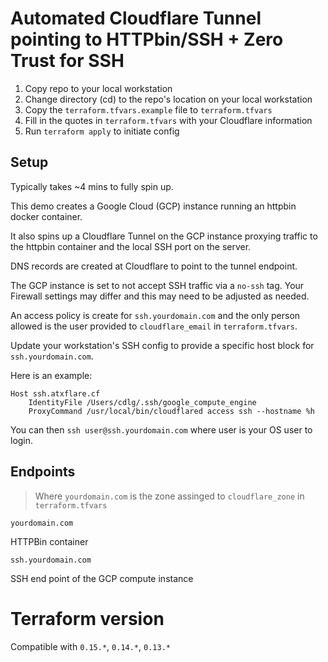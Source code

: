 # Automated Cloudflare Tunnel pointing to HTTPbin/SSH + Zero Trust for SSH

1. Copy repo to your local workstation
2. Change directory (cd) to the repo's location on your local workstation
3. Copy the `terraform.tfvars.example` file to `terraform.tfvars`
4. Fill in the quotes in `terraform.tfvars` with your Cloudflare information
5. Run `terraform apply` to initiate config

## Setup

Typically takes ~4 mins to fully spin up. 

This demo creates a Google Cloud (GCP) instance running an httpbin docker container.

It also spins up a Cloudflare Tunnel on the GCP instance proxying traffic to the httpbin container
and the local SSH port on the server.

DNS records are created at Cloudflare to point to the tunnel endpoint. 

The GCP instance is set to not accept SSH traffic via a `no-ssh` tag. Your Firewall settings may differ and this may need to be adjusted as needed.

An access policy is create for `ssh.yourdomain.com` and the only person allowed is the user 
provided to `cloudflare_email` in `terraform.tfvars`.

Update your workstation's SSH config to provide a specific host block for `ssh.yourdomain.com`.

Here is an example:

```
Host ssh.atxflare.cf
    IdentityFile /Users/cdlg/.ssh/google_compute_engine
    ProxyCommand /usr/local/bin/cloudflared access ssh --hostname %h
```

You can then `ssh user@ssh.yourdomain.com` where user is your OS user to login.

## Endpoints

> Where `yourdomain.com` is the zone assinged to `cloudflare_zone` in `terraform.tfvars`

`yourdomain.com`

HTTPBin container 

`ssh.yourdomain.com`

SSH end point of the GCP compute instance

# Terraform version
Compatible with `0.15.*`, `0.14.*`, `0.13.*`